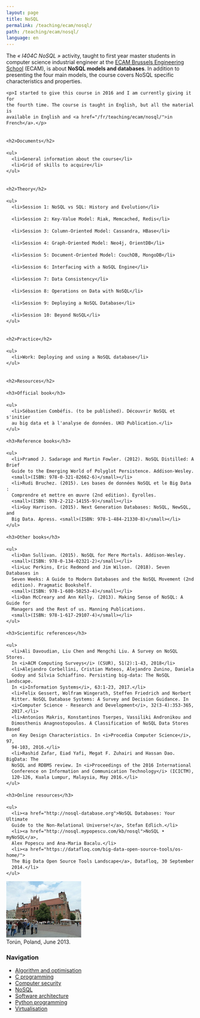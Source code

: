 ```yaml
---
layout: page
title: NoSQL
permalink: /teaching/ecam/nosql/
path: /teaching/ecam/nosql/
language: en
---
```


<div class="page-col-wrapper">
  <div class="page-col page-col-1">
    <p>The <i>« I404C NoSQL »</i> activity, taught to first year master students
    in computer science industrial engineer at the
    <a href="https://www.vinci.be/fr-be/ecam">ECAM Brussels Engineering
    School</a> (ECAM), is about <b>NoSQL models and databases</b>. In addition
    to presenting the four main models, the course covers NoSQL specific
    characteristics and properties.</p>

    <p>I started to give this course in 2016 and I am currently giving it for
    the fourth time. The course is taught in English, but all the material is
    available in English and <a href="/fr/teaching/ecam/nosql/">in
    French</a>.</p>


    <h2>Documents</h2>

    <ul>
      <li>General information about the course</li>
      <li>Grid of skills to acquire</li>
    </ul>


    <h2>Theory</h2>

    <ul>
      <li>Session 1: NoSQL vs SQL: History and Evolution</li>

      <li>Session 2: Key-Value Model: Riak, Memcached, Redis</li>

      <li>Session 3: Column-Oriented Model: Cassandra, HBase</li>

      <li>Session 4: Graph-Oriented Model: Neo4j, OrientDB</li>

      <li>Session 5: Document-Oriented Model: CouchDB, MongoDB</li>

      <li>Session 6: Interfacing with a NoSQL Engine</li>

      <li>Session 7: Data Consistency</li>

      <li>Session 8: Operations on Data with NoSQL</li>

      <li>Session 9: Deploying a NoSQL Database</li>

      <li>Session 10: Beyond NoSQL</li>
    </ul>


    <h2>Practice</h2>

    <ul>
      <li>Work: Deploying and using a NoSQL database</li>
    </ul>


    <h2>Resources</h2>

    <h3>Official book</h3>

    <ul>
      <li>Sébastien Combéfis. (to be published). Découvrir NoSQL et s'initier
      au big data et à l'analyse de données. UKO Publication.</li>
    </ul>

    <h3>Reference books</h3>

    <ul>
      <li>Pramod J. Sadarage and Martin Fowler. (2012). NoSQL Distilled: A Brief
      Guide to the Emerging World of Polyglot Persistence. Addison-Wesley.
      <small>(ISBN: 978-0-321-82662-6)</small></li>
      <li>Rudi Bruchez. (2015). Les bases de données NoSQL et le Big Data : 
      Comprendre et mettre en œuvre (2nd edition). Eyrolles.
      <small>(ISBN: 978-2-212-14155-9)</small></li>
      <li>Guy Harrison. (2015). Next Generation Databases: NoSQL, NewSQL, and
      Big Data. Apress. <small>(ISBN: 978-1-484-21330-8)</small></li>
    </ul>

    <h3>Other books</h3>

    <ul>
      <li>Dan Sullivan. (2015). NoSQL for Mere Mortals. Addison-Wesley.
      <small>(ISBN: 978-0-134-02321-2)</small></li>
      <li>Luc Perkins, Eric Redmond and Jim Wilson. (2018). Seven Databases in
      Seven Weeks: A Guide to Modern Databases and the NoSQL Movement (2nd
      edition). Pragmatic Bookshelf.
      <small>(ISBN: 978-1-680-50253-4)</small></li>
      <li>Dan McCreary and Ann Kelly. (2013). Making Sense of NoSQL: A Guide for
      Managers and the Rest of us. Manning Publications.
      <small>(ISBN: 978-1-617-29107-4)</small></li>
    </ul>

    <h3>Scientific references</h3>

    <ul>
      <li>Ali Davoudian, Liu Chen and Mengchi Liu. A Survey on NoSQL Stores. 
      In <i>ACM Computing Surveys</i> (CSUR), 51(2):1-43, 2018</li>
      <li>Alejandro Corbellini, Cristian Mateos, Alejandro Zunino, Daniela 
      Godoy and Silvia Schiaffino. Persisting big-data: The NoSQL landscape. 
      In <i>Information Systems</i>, 63:1-23, 2017.</li>
      <li>Felix Gessert, Wolfram Wingerath, Steffen Friedrich and Norbert 
      Ritter. NoSQL Database Systems: A Survey and Decision Guidance. In
      <i>Computer Science - Research and Development</i>, 32(3-4):353-365, 
      2017.</li>
      <li>Antonios Makris, Konstantinos Tserpes, Vassiliki Andronikou and 
      Dimosthenis Anagnostopoulos. A Classification of NoSQL Data Stores Based
      on Key Design Characteristics. In <i>Procedia Computer Science</i>, 97,
      94-103, 2016.</li>
      <li>Rashid Zafar, Eiad Yafi, Megat F. Zuhairi and Hassan Dao. BigData: The
      NoSQL and RDBMS review. In <i>Proceedings of the 2016 International
      Conference on Information and Communication Technology</i> (ICICTM),
      120-126, Kuala Lumpur, Malaysia, May 2016.</li>
    </ul>

    <h3>Online resources</h3>

    <ul>
      <li><a href="http://nosql-database.org">NoSQL Databases: Your Ultimate
      Guide to the Non-Relational Universe!</a>, Stefan Edlich.</li>
      <li><a href="http://nosql.mypopescu.com/kb/nosql">NoSQL • myNoSQL</a>, 
      Alex Popescu and Ana-Maria Bacalu.</li>
      <li><a href="https://datafloq.com/big-data-open-source-tools/os-home/">
      The Big Data Open Source Tools Landscape</a>, Datafloq, 30 September
      2014.</li>
    </ul>
  </div>
  <div class="page-col page-col-2">
    <p><img src="/images/torun.jpg" alt="Torún, Poland, June
    2013." width="200" height="150" /><br />
    Torún, Poland, June 2013.</p>
    <h3>Navigation</h3>
    <ul class="navigation">
      <li><a href="/teaching/ecam/algopti/">Algorithm and optimisation</a></li>
      <li><a href="/teaching/ecam/c/">C programming</a></li>
      <li><a href="/teaching/ecam/security/">Computer security</a></li>
      <li><a href="/teaching/ecam/nosql/">NoSQL</a></li>
      <li><a href="/teaching/ecam/softarch/">Software architecture</a></li>
      <li><a href="/teaching/ecam/python/">Python programming</a></li>
      <li><a href="/teaching/ecam/virtualisation/">Virtualisation</a></li>
    </ul>
  </div>
</div>
